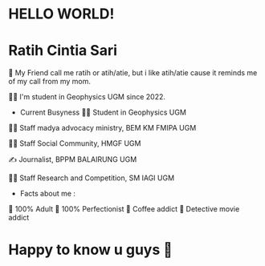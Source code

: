 # HELLO WORLD!
# Ratih Cintia Sari

👣 My Friend call me ratih or atih/atie, but i like atih/atie cause it reminds me of my call from my mom.

👩‍🎓 I'm student in Geophysics UGM since 2022.

* Current Busyness
 🧎‍♀️ Student in Geophysics UGM

 👩‍💻 Staff madya advocacy ministry, BEM KM FMIPA UGM

 👩‍💼 Staff Social Community, HMGF UGM

 ✍️ Journalist, BPPM BALAIRUNG UGM

 👩‍💻 Staff Research and Competition, SM IAGI UGM
* Facts about me :

🤔 100% Adult 🤔 100% Perfectionist 💭 Coffee addict 💭 Detective movie addict

# Happy to know u guys :wave:



